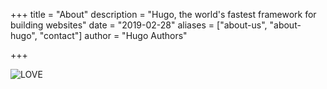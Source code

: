 +++
title = "About"
description = "Hugo, the world's fastest framework for building websites"
date = "2019-02-28"
aliases = ["about-us", "about-hugo", "contact"]
author = "Hugo Authors"

+++

![LOVE](https://cdn.jsdelivr.net/gh/liluoyi1234/pic@main/uPic/Dk2x0H.png)